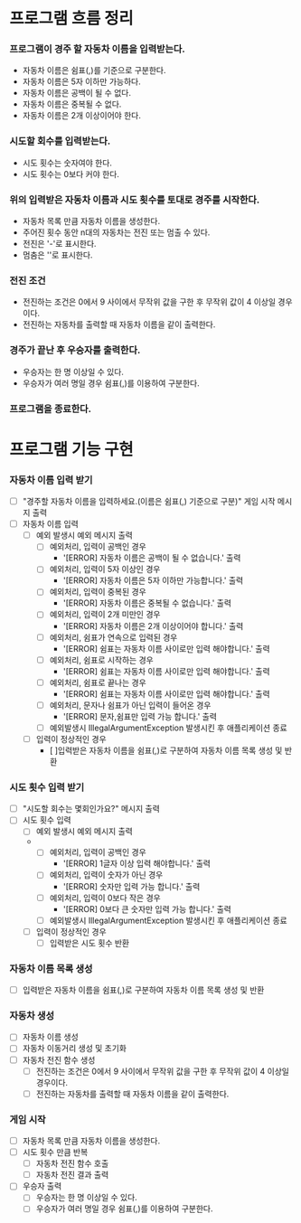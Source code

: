 # 프로그램 흐름 정리

### 프로그램이 경주 할 자동차 이름을 입력받는다.
- 자동차 이름은 쉼표(,)를 기준으로 구분한다.
- 자동차 이름은 5자 이하만 가능하다.
- 자동차 이름은 공백이 될 수 없다.
- 자동차 이름은 중복될 수 없다.
- 자동차 이름은 2개 이상이어야 한다.
### 시도할 회수를 입력받는다.
- 시도 횟수는 숫자여야 한다.
- 시도 횟수는 0보다 커야 한다.
### 위의 입력받은 자동차 이름과 시도 횟수를 토대로 경주를 시작한다.
- 자동차 목록 만큼 자동차 이름을 생성한다.
- 주어진 횟수 동안 n대의 자동차는 전진 또는 멈출 수 있다.
- 전진은 '-'로 표시한다.
- 멈춤은 ''로 표시한다.
### 전진 조건
- 전진하는 조건은 0에서 9 사이에서 무작위 값을 구한 후 무작위 값이 4 이상일 경우이다.
- 전진하는 자동차를 출력할 때 자동차 이름을 같이 출력한다.
### 경주가 끝난 후 우승자를 출력한다.
- 우승자는 한 명 이상일 수 있다.
- 우승자가 여러 명일 경우 쉼표(,)를 이용하여 구분한다.
### 프로그램을 종료한다.

# 프로그램 기능 구현

### 자동차 이름 입력 받기
- [ ] "경주할 자동차 이름을 입력하세요.(이름은 쉼표(,) 기준으로 구분)" 게임 시작 메시지 출력
- [ ] 자동차 이름 입력
  - [ ] 예외 발생시 예외 메시지 출력
    - [ ] 예외처리, 입력이 공백인 경우
      - '[ERROR] 자동차 이름은 공백이 될 수 없습니다.' 출력
    - [ ] 예외처리, 입력이 5자 이상인 경우
      - '[ERROR] 자동차 이름은 5자 이하만 가능합니다.' 출력
    - [ ] 예외처리, 입력이 중복된 경우
      - '[ERROR] 자동차 이름은 중복될 수 없습니다.' 출력
    - [ ] 예외처리, 입력이 2개 미만인 경우
      - '[ERROR] 자동차 이름은 2개 이상이어야 합니다.' 출력
    - [ ] 예외처리, 쉼표가 연속으로 입력된 경우
      - '[ERROR] 쉼표는 자동차 이름 사이로만 입력 해야합니다.' 출력
    - [ ] 예외처리, 쉼표로 시작하는 경우
      - '[ERROR] 쉼표는 자동차 이름 사이로만 입력 해야합니다.' 출력
    - [ ] 예외처리, 쉼표로 끝나는 경우
      - '[ERROR] 쉼표는 자동차 이름 사이로만 입력 해야합니다.' 출력
    - [ ] 예외처리, 문자나 쉼표가 아닌 입력이 들어온 경우
      - '[ERROR] 문자,쉼표만 입력 가능 합니다.' 출력 
      <!-- 자동차 입력을 자동차1,자동차2 이런식도 가능하게 할건지 고민 해보기 -->
    - [ ] 예외발생시 IllegalArgumentException 발생시킨 후 애플리케이션 종료
  - [ ] 입력이 정상적인 경우
    - [ ]입력받은 자동차 이름을 쉼표(,)로 구분하여 자동차 이름 목록 생성 및 반환
### 시도 횟수 입력 받기
- [ ] "시도할 회수는 몇회인가요?" 메시지 출력
- [ ] 시도 횟수 입력
  - [ ] 예외 발생시 예외 메시지 출력
  - - [ ] 예외처리, 입력이 공백인 경우
      - '[ERROR] 1글자 이상 입력 해야합니다.' 출력
    - [ ] 예외처리, 입력이 숫자가 아닌 경우
      - '[ERROR] 숫자만 입력 가능 합니다.' 출력
    - [ ] 예외처리, 입력이 0보다 작은 경우
      - '[ERROR] 0보다 큰 숫자만 입력 가능 합니다.' 출력
    - [ ] 예외발생시 IllegalArgumentException 발생시킨 후 애플리케이션 종료
  - [ ] 입력이 정상적인 경우
    - [ ] 입력받은 시도 횟수 반환
### 자동차 이름 목록 생성
- [ ] 입력받은 자동차 이름을 쉼표(,)로 구분하여 자동차 이름 목록 생성 및 반환
### 자동차 생성
- [ ] 자동차 이름 생성
- [ ] 자동차 이동거리 생성 및 초기화
- [ ] 자동차 전진 함수 생성
  - [ ] 전진하는 조건은 0에서 9 사이에서 무작위 값을 구한 후 무작위 값이 4 이상일 경우이다.
  - [ ] 전진하는 자동차를 출력할 때 자동차 이름을 같이 출력한다.
### 게임 시작
- [ ] 자동차 목록 만큼 자동차 이름을 생성한다.
- [ ] 시도 횟수 만큼 반복
  - [ ] 자동차 전진 함수 호출
  - [ ] 자동차 전진 결과 출력
- [ ] 우승자 출력
  - [ ] 우승자는 한 명 이상일 수 있다.
  - [ ] 우승자가 여러 명일 경우 쉼표(,)를 이용하여 구분한다.